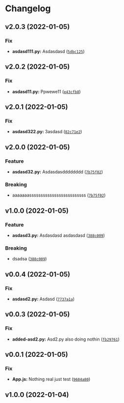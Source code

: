 # Changelog

<!--next-version-placeholder-->

## v2.0.3 (2022-01-05)
### Fix
* **asdasd111.py:** Asdasdasd ([`5dbc125`](https://github.com/guyyaakov1/moonsitehometask/commit/5dbc1257f5b5cd92a3a8395c8b19d5a091690f54))

## v2.0.2 (2022-01-05)
### Fix
* **asdasd11.py:** Ppwewe11 ([`e43cfb8`](https://github.com/guyyaakov1/moonsitehometask/commit/e43cfb88b88e353521b359b1d8cf31a13f98e511))

## v2.0.1 (2022-01-05)
### Fix
* **asdasd322.py:** 3asdasd ([`82c71e2`](https://github.com/guyyaakov1/moonsitehometask/commit/82c71e29da3f01b3cd965078fef90971de63b3b9))

## v2.0.0 (2022-01-05)
### Feature
* **asdasd32.py:** Asdasdasdddddddd ([`7b75f02`](https://github.com/guyyaakov1/moonsitehometask/commit/7b75f0288eca204a91d2edc1e09a8b535bfb7171))

### Breaking
* aaaaaaasssssssssssssssssssssssss  ([`7b75f02`](https://github.com/guyyaakov1/moonsitehometask/commit/7b75f0288eca204a91d2edc1e09a8b535bfb7171))

## v1.0.0 (2022-01-05)
### Feature
* **asdasd3.py:** Asdasdasd asdasdasd ([`388c009`](https://github.com/guyyaakov1/moonsitehometask/commit/388c009fda9c5404ca062e67f5a879838b12d795))

### Breaking
* dsadsa  ([`388c009`](https://github.com/guyyaakov1/moonsitehometask/commit/388c009fda9c5404ca062e67f5a879838b12d795))

## v0.0.4 (2022-01-05)
### Fix
* **asdasd2.py:** Asdasd ([`7737a1a`](https://github.com/guyyaakov1/moonsitehometask/commit/7737a1aa8a9a91f223b1e439cdae8254b1125703))

## v0.0.3 (2022-01-05)
### Fix
* **added-asd2.py:** Asd2.py also doing nothin ([`fb29761`](https://github.com/guyyaakov1/moonsitehometask/commit/fb29761723bdfd836a3c2f05809fe9c1648a094a))

## v0.0.1 (2022-01-05)
### Fix
* **App.js:** Nothing real just test ([`9684a80`](https://github.com/guyyaakov1/moonsitehometask/commit/9684a808914c3f6e371dbffa0eea2e50f4a9d203))

## v1.0.0 (2022-01-04)


